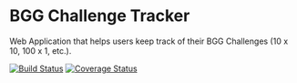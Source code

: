 # BGG Challenge Tracker
Web Application that helps users keep track of their BGG Challenges (10 x 10, 100 x 1, etc.).

[![Build Status](https://travis-ci.org/sdobberstein/bgg-challenge-tracker.svg?branch=master)](https://travis-ci.org/sdobberstein/bgg-challenge-tracker)
[![Coverage Status](https://coveralls.io/repos/github/sdobberstein/bgg-challenge-tracker/badge.svg?branch=master)](https://coveralls.io/github/sdobberstein/bgg-challenge-tracker?branch=master)
